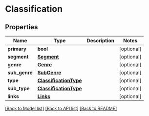 # Classification

## Properties
Name | Type | Description | Notes
------------ | ------------- | ------------- | -------------
**primary** | **bool** |  | [optional] 
**segment** | [**Segment**](Segment.md) |  | [optional] 
**genre** | [**Genre**](Genre.md) |  | [optional] 
**sub_genre** | [**SubGenre**](SubGenre.md) |  | [optional] 
**type** | [**ClassificationType**](ClassificationType.md) |  | [optional] 
**sub_type** | [**ClassificationType**](ClassificationType.md) |  | [optional] 
**links** | [**Links**](Links.md) |  | [optional] 

[[Back to Model list]](../README.md#documentation-for-models) [[Back to API list]](../README.md#documentation-for-api-endpoints) [[Back to README]](../README.md)


